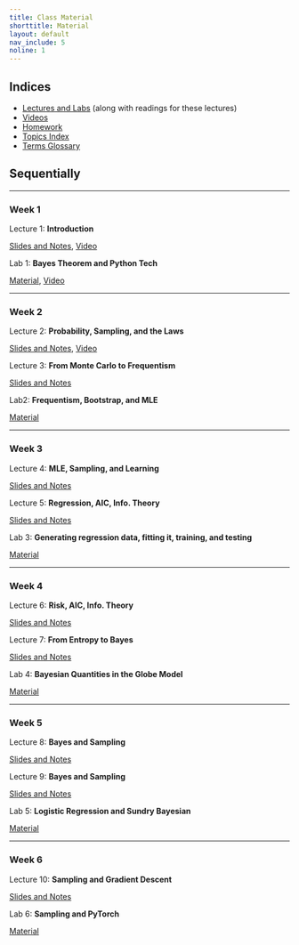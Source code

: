 ```yaml
---
title: Class Material
shorttitle: Material
layout: default
nav_include: 5
noline: 1
---
```


## Indices

- [Lectures and Labs](lectures/) (along with readings for these lectures)
- [Videos](https://matterhorn.dce.harvard.edu/engage/ui/index.html#/2019/01/15810)
- [Homework](homeworks/index.html)
- [Topics Index](topics.html)
- [Terms Glossary](terms.html)


## Sequentially

---

### Week 1

Lecture 1: **Introduction**

[Slides and Notes](lectures/lecture1.html), [Video](https://matterhorn.dce.harvard.edu/engage/player/watch.html?id=a4a460d2-b470-4f5e-99d3-ea0f28856b5f)

Lab 1: **Bayes Theorem and Python Tech**

[Material](lectures/lab1.html), [Video](https://matterhorn.dce.harvard.edu/engage/player/watch.html?id=dffad081-ad52-4715-998d-f2fe35655167)

---

### Week 2

Lecture 2: **Probability, Sampling, and the Laws**

[Slides and Notes](lectures/lecture2.html), [Video](https://matterhorn.dce.harvard.edu/engage/player/watch.html?id=5092fc6b-1ed7-45b1-a47f-1d51fed99ce6)

Lecture 3: **From Monte Carlo to Frequentism**

[Slides and Notes](lectures/lecture3.html)

Lab2: **Frequentism, Bootstrap, and MLE**

[Material](lectures/lab2.html)

---

### Week 3

Lecture 4: **MLE, Sampling, and Learning**

[Slides and Notes](lectures/lecture4.html)

Lecture 5: **Regression, AIC, Info. Theory**

[Slides and Notes](lectures/lecture5.html)

Lab 3: **Generating regression data, fitting it, training, and testing**

[Material](lectures/lab3.html)

---

### Week 4

Lecture 6: **Risk, AIC, Info. Theory**

[Slides and Notes](lectures/lecture6.html)

Lecture 7: **From Entropy to Bayes**

[Slides and Notes](lectures/lecture7.html)

Lab 4: **Bayesian Quantities in the Globe Model**

[Material](lectures/lab4.html)

---

### Week 5

Lecture 8: **Bayes and Sampling**

[Slides and Notes](lectures/lecture8.html)

Lecture 9: **Bayes and Sampling**

[Slides and Notes](lectures/lecture9.html)

Lab 5: **Logistic Regression and Sundry Bayesian**

[Material](lectures/lab5.html)

---

### Week 6

Lecture 10: **Sampling and Gradient Descent**

[Slides and Notes](lectures/lecture10.html)

Lab 6: **Sampling and PyTorch**

[Material](lectures/lab6.html)
